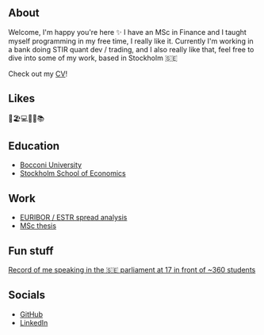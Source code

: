 ## About
Welcome, I'm happy you're here ✨ I have an MSc in Finance and I taught myself programming in my free time, I really like it. Currently I'm working in a bank doing STIR quant dev / trading, and I also really like that, feel free to dive into some of my work, based in Stockholm 🇸🇪

Check out my [CV](https://mynameiswho.github.io/TheodoreMontel_CV.pdf)!

## Likes
🎾🏖️💻🎿🎵📚

## Education
- [Bocconi University](https://www.unibocconi.it/en)
- [Stockholm School of Economics](https://www.hhs.se/)

## Work
- [EURIBOR / ESTR spread analysis](https://github.com/mynameiswho/euribor_ois_spread)
- [MSc thesis](https://mynameiswho.github.io/msc_thesis.pdf)

## Fun stuff
[Record of me speaking in the 🇸🇪 parliament at 17 in front of ~360 students](https://www.yumpu.com/sv/document/read/20243091/protokollet-pdf-nytt-fonster-riksdagen)

## Socials
- [GitHub](https://github.com/mynameiswho)
- [LinkedIn](https://www.linkedin.com/in/theodoremontel/)
